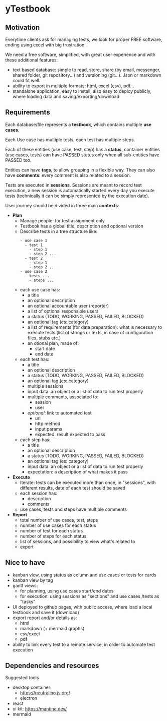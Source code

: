 # yTestbook

## Motivation

Everytime clients ask for managing tests, we look for proper FREE software, ending using excel with big frustration.

We need a free software, simplified, with great user experience and with these additional features:

- text based database: simple to read, store, share (by email, messenger, shared folder, git repository...) and versioning (git...). Json or markdown could fit well.
- ability to export in multiple formats: html, excel (csv), pdf...
- standalone application, easy to install, also easy to deploy publicly, where loading data and saving/exporting/download

## Requirements

Each database/file represents a **testbook**, which contains multiple **use cases**.

Each Use case has multiple tests, each test has multiple steps.

Each of these entities (use case, test, step) has a **status**, container entities (use cases, tests) can have PASSED status only when all sub-entities have PASSED too.

Entities can have **tags**, to allow grouping in a flexible way. They can also have **comments**: every comment is also related to a session.

Tests are executed in **sessions**. Sessions are meant to record test execution, a new session is automatically started every day you execute tests (technically it can be simply represented by the execution date).

User journey shuold be divided in three main **contexts**:

- **Plan**
  - Manage people: for test assignment only
  - Testbook has a global title, description and optional version
  - Describe tests in a tree structure like:
    ```
    - use case 1
      - test 1
        - step 1
        - step 2 ...
      - test 2
        - step 1
        - step 2 ...
    - use case 2
      - tests ...
        - steps ...
    ```
  - each use case has:
    - a title
    - an optional description
    - an optional accountable user (reporter)
    - a list of optional responsible users
    - a status (TODO, WORKING, PASSED, FAILED, BLOCKED)
    - an optional tag (es: category)
    - a list of requirements (for data preparation): what is necessary to execute tests (list of strings or texts, in case of configuration files, stubs etc.)
    - an otional plan, made of:
      - start date
      - end date
  - each test has:
    - a title
    - an optional description
    - a status (TODO, WORKING, PASSED, FAILED, BLOCKED)
    - an optional tag (es: category)
    - multiple sessions
    - input data: an object or a list of data to run test properly
    - multiple comments, associated to:
      - session
      - user
    - *optional*: link to automated test
      - url
      - http method
      - input params
      - expected: result expected to pass
  - each step has:
    - a title
    - an optional description
    - a status (TODO, WORKING, PASSED, FAILED, BLOCKED)
    - an optional tag (es: category)
    - input data: an object or a list of data to run test properly
    - expectation: a description of what makes it pass
- **Execute**
  - Iterate: tests can be executed more than once, in "sessions", with different results, date of each test should be saved
  - each session has:
    - description
    - comments
  - use cases, tests and steps have multiple comments
- **Report**
  - total number of use cases, test, steps
  - number of use cases for each status
  - number of test for each status
  - number of steps for each status
  - list of sessions, and possibility to view what's related to
  - export

## Nice to have

- kanban view, using status as column and use cases or tests for cards
- kanban view by tag
- gantt views: 
  - for planning, using use cases start/end dates
  - for execution: using sessions as "sections" and use cases /tests as "tasks"
- UI deployed to github pages, with public access, where load a local testbook and save it (download)
- export report and/or details as:
  - html
  - markdown (+ mermaid graphs)
  - csv/excel
  - pdf
- ability to link every test to a remote service, in order to automate test execution

## Dependencies and resources

Suggested tools

- desktop container:
  - https://neutralino.js.org/
  - electron
- react
- ui kit: https://mantine.dev/
- mermaid
